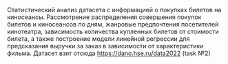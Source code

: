 Статистический анализ датасета с информацией о покупках билетов на киносеансы. Рассмотрение распределения совершения покупок билетов и киносеансов по дням, жанровые предпочтения посетителей кинотеатра, зависимость количества купленных билетов от стоимости билета, а также построение модели линейной регрессии для предсказания выручки за заказ в зависимости от характеристики фильма.
Датасет взят отсюда https://dano.hse.ru/data2022 (task №2)
